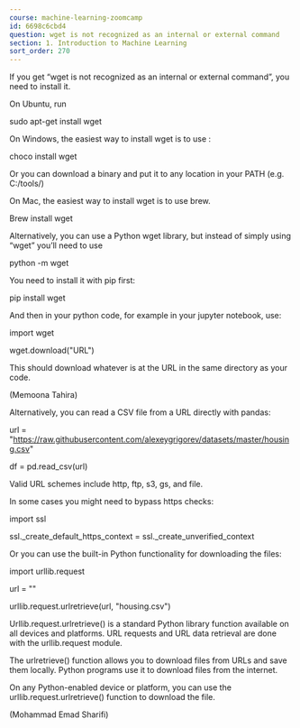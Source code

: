 ```yaml
---
course: machine-learning-zoomcamp
id: 6698c6cbd4
question: wget is not recognized as an internal or external command
section: 1. Introduction to Machine Learning
sort_order: 270
---
```


If you get “wget is not recognized as an internal or external command”, you need to install it.

On Ubuntu, run

sudo apt-get install wget

On Windows, the easiest way to install wget is to use :

choco install wget

Or you can download a binary  and put it to any location in your PATH (e.g. C:/tools/)

On Mac, the easiest way to install wget is to use brew.

Brew install wget

Alternatively, you can use a Python wget library, but instead of simply using “wget” you’ll need to use

python -m wget

You need to install it with pip first:

pip install wget

And then in your python code, for example in your jupyter notebook, use:

import wget

wget.download("URL")

This should download whatever is at the URL in the same directory as your code.

(Memoona Tahira)

Alternatively, you can read a CSV file from a URL directly with pandas:

url = "https://raw.githubusercontent.com/alexeygrigorev/datasets/master/housing.csv"

df = pd.read_csv(url)

Valid URL schemes include http, ftp, s3, gs, and file.

In some cases you might need to bypass https checks:

import ssl

ssl._create_default_https_context = ssl._create_unverified_context

Or you can use the built-in Python functionality for downloading the files:

import urllib.request

url = ""

urllib.request.urlretrieve(url, "housing.csv")

Urllib.request.urlretrieve() is a standard Python library function available on all devices and platforms. URL requests and URL data retrieval are done with the urllib.request module.

The urlretrieve() function allows you to download files from URLs and save them locally. Python programs use it to download files from the internet.

On any Python-enabled device or platform, you can use the urllib.request.urlretrieve() function to download the file.

(Mohammad Emad Sharifi)

